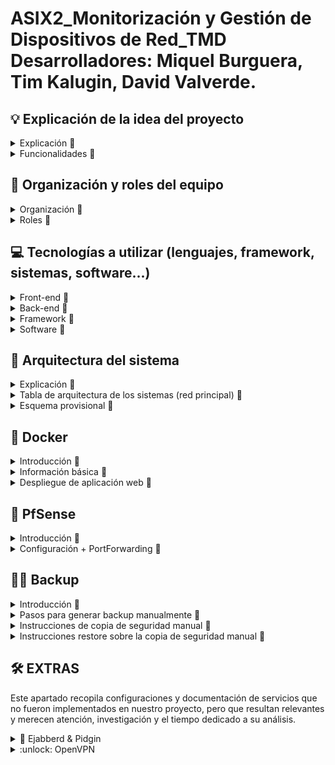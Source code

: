 # ASIX2_Monitorización y Gestión de Dispositivos de Red_TMD <br> Desarrolladores: Miquel Burguera, Tim Kalugin, David Valverde.

## 💡  Explicación de la idea del proyecto
<details>
  <summary>Explicación 🔽</summary>
Monitorización y Gestión de Dispositivos de Red

Este proyecto desarrolla una **aplicación web** destinada al **análisis de redes** y la **gestión de dispositivos** en infraestructuras empresariales. La plataforma ofrece un **dashboard interactivo** que permite monitorizar en tiempo real el **uso de CPU y memoria** de dispositivos de red como routers y switches, así como el **ancho de banda consumido** por los clientes y la identificación de **dispositivos conectados** mediante DHCP. Además, facilita la **configuración remota** de servidores DHCP y DNS, y la **gestión automatizada de reglas de firewall** a través de scripts personalizados.

Para la recopilación de datos, se emplean protocolos como **SNMP** o **Netconf**. El procesamiento y la interacción con los dispositivos se realizan utilizando **PHP** y **Python**, mientras que la visualización de métricas se implementa con **Grafana** o **Chart.js**. La interfaz web está servida por **Nginx**.

Esta solución centraliza y optimiza la **monitorización** y **administración de redes**, mejorando la **eficiencia operativa** y reforzando la **seguridad** en entornos corporativos.

**Palabras clave**: análisis de red, gestión de dispositivos, monitorización, SNMP, Netconf, automatización de firewall, PHP, Python, Grafana, Nginx.
</details>

<details>
<summary>Funcionalidades 🔽</summary>

  - Gestión de redes virtuales y máquinas virtuales con múltiples interfaces conectadas a un entorno físico y simulado.
  - Gestión de reglas de firewall.
  - Configuración remota a través de SNMP.
  - PfSense con tres interfaces configuradas: WAN, LAN y una red simulada.
  - DHCP y DNS centralizados a través de pfSense para toda la red principal.
  - Redireccionamiento de tráfico, control de acceso y segmentación de red.
  - Página web alojada en contenedor de Docker.
  - Copia de seguridad.
  - Red simulada con su propio servidor con servicios de DHCP, Ldap y FTP.
  - Uso de CPU y memoria de dispositivos (routers, switches).
  - Ancho de banda usado por los clientes.
  - Monitoreo de las IPs, sistemas operativos, nombres de host y MAC address.
  - Clasificación por tipo de dispositivo

</details>

## 📝  Organización y roles del equipo
<details>
  <summary>Organización 🔽</summary>

  Hemos decidido respetar los intereses y la motivación de cada miembro del equipo en cuanto a los aspectos de nuestro proyecto en los que desean trabajar. De este modo, todos podemos aprender más sobre las áreas en las que consideramos que podemos enfocarnos como futuras carreras profesionales. No obstante, siempre se garantiza la colaboración y el apoyo entre los integrantes del equipo en caso de no cumplir con los objetivos dentro de los plazos establecidos. 
  
  Al final de cada clase se pondrá en común el trabajo de cada integrante, con el objetivo de que todas las personas en todo momento sepan que se ha hecho ese día y si algún día hay una baja, que se pueda seguir trabajando con normalidad.

</details>

<details>
  <summary>Roles 🔽</summary> 
  
  - David - Programación, documetación (GitHub)
  - Miquel - Sistemas, Redes, documentación (GitHub)
  - Tim - Sistemas, Redes, documentación (GitHub)
</details>

## 💻  Tecnologías a utilizar (lenguajes, framework, sistemas, software...)
<details>
  <summary>Front-end 🔽</summary>

  - HTML
  - CSS
  - Bootstrap
  - Colores a utilizar en el front-end: pendientes a elegir
</details>

<details>
  <summary>Back-end 🔽</summary>

   - Python 
   - PHP
</details>

<details>
  <summary>Framework 🔽</summary>
  
  - API de Python con flask
</details>

<details>
  <summary>Software 🔽</summary>
  
  - Visual Studio
  - Trello
  - GitHub
  - Cloudflare
  - Pi-hole
  - Nginx

</details>

## 🔨  Arquitectura del sistema
<details>
  <summary>Explicación 🔽</summary>

Esta red está diseñada bajo una arquitectura cliente-servidor con varios niveles de segmentación para mejorar la seguridad y la eficiencia en la gestión de servicios.

Infraestructura General
La infraestructura está basada en un hipervisor Proxmox VE 8.2.2, que aloja varias máquinas virtuales y contenedores para proporcionar diferentes servicios.

Componentes y Funcionalidad
PfSense (Firewall + DHCP): Controla el tráfico de red y asigna direcciones IP dinámicamente.
Servidor de Backup (Ubuntu Server 22.04.2): Se encarga del almacenamiento y la recuperación de datos.
Ubuntu (Docker): Aloja los contenedores.
Cloudflare: Ofrece seguridad adicional y optimización del tráfico web a través de un túnel.
</details>

<details>
  <summary>Tabla de arquitectura de los sistemas (red principal) 🔽</summary>
  
  | Máquina       | S.O                  | Almacenamiento / Memoria|    Servicio    | 
  |---------------|----------------------|-------------------------|----------------|
  | **Proxmox**   |Proxmox-VE 8.2.2      | 93Gb / 8Gb              |   Hypervisor   |
  | **PfSense**   |FreeBSD 1.0.0         | 25Gb / 4Gb              |  DHCP+Firewall |
  | **Backup**    |Ubuntu server 22.04.2 | 20Gb / 4Gb              |     Backup     |
  | **Docker**    |Ubuntu server 22.04.2 | 20Gb / 2Gb              |     Hosting    |
</details>

<details>
  <summary>Esquema provisional 🔽</summary>

![Esquemaredmain](img/Arquitecturared.png)
  
</details>

## :whale:  Docker
<details>
  <summary>Introducción 🔽</summary>

En este proyecto vamos a implementar Docker, una plataforma de contenedorización que permite crear, desplegar y ejecutar aplicaciones en contenedores. Distingue por su portabilidad y consistencia, esto significa que nos permite trabajar desde cualquier sitio desplegando la misma imagen en otro servidor, nube, etc. Además nos proporciona un aislamiento de los servicios, en caso de tener algún fallo en un contenedor, el servicio afectado será únicamente el que se almacenaba dentro de este contenedor. Por último, los contenedores docker comparten el mismo kernel del sistema operativo, lo que permite reducir el consumo de RAM, CPU y memória física, optimizando el tiempo del arranque, desarrollo y apague de los servicios.   

</details>

<details>
  <summary>Información básica 🔽</summary>

¿Qué son los contenedores de docker?
  - La función principal de los contenedores Docker es desarrollar, enviar y ejecutar cualquier aplicación en cualquier sistema, constituyéndose así como una alternativa flexible y capaz de ahorrar recursos frente a la emulación de componentes de hardware basada en máquinas virtuales (VM).

¿Qué diferencias hay entre los contenedores de docker y los lxc?
  - LXC: es un tipo de contenedor de sistema lo que significa que todos los contenedores creados con LXC necesitan un sistema operativo propio para funcionar, podemos tener en un solo contenedor diferentes aplicaciones, más parecido a una máquina virtual, es neutral en cuanto al sistema de archivos, permite guardar datos dentro o fuera del contenedor, facilita la construcción de pilas acopladas o compuestas.
  - Docker: utiliza el sistema operativo del sistema anfitrión (kernel), solo un contenedor para un servicio, es más ligero y modular, se basa en capas de solo lectura mediante AUFS o DeviceMapper, sus instancias son efímeras, y los datos persistentes deben almacenarse en bind mounts o volúmenes de datos.

¿Cuál es la diferencia entre una imagen y un contenedor en docker?
  - Imagen: una imagen es una plantilla fija que contiene el sistema de archivos y la configuración necesarios para ejecutar una aplicación. Si se necesita realizar cambios, hay que crear una nueva imagen a partir del contenedor creado a partir de la imagen inicial.  
  - Contenedor: un contenedor es una instancia de ejecución de una imagen, aunque la imagen contenga todo lo necesario para ejecutar una aplicación no podrá ser ejecutada sin un contenedor. El contenedor es modificable pero, los cambios que se implementan no afectan a la imagen base. Un contenedor puede ser eliminado o detenido sin afectar la imagen. 

¿Qué sucede con los datos cuando un contenedor se elimina?
  -  Cuando un contenedor es eliminado todos los datos no persistentes se borran si no se usan volúmenes o bind mounts.
  -  Volúmenes:  se almacenan fuera del sistema de archivos del contenedor y pueden ser reutilizados por otros contenedores.
  -  Bind Mounts: permite acceder y modificar archivos dentro y fuera del contenedor. 

¿Cuáles son las ventajas de utilizar contenedores de docker?
  - Entre todas las ventajas que proporciona el uso de contenedores de docker destacan las siguientes: la ejecución en cualquier sistema que tenga instalado el docker, el arranque más rápido, menor consumo de los recursos, ejecución independiente de cada contenedor, facilidad de desarrollo y despliegue.

¿Qué tipo de aplicaciones y servicios se pueden desplegar con docker?
  - Docker es muy versátil a la hora del despiegue de las aplicaciones y servicios, puede desplegar aplicaciones web, APIs, BBDD y almacenamiento (MySQL, MongoDB, Elasticsearch, etc.), sistemas de mensajería y colas de trabajo (RabbitMQ, NATS, etc.), entornos de desarrollo y testing (Jenkins, GitLab CI/CD...), servicios de monitoreo y logging (Grafana, Prometheus, etc.), creación de arquitecturas basadas en microservicios utilizando Docker Compose o Kubernetes, aplicaciones de Inteligencia Artificial y Big Data (Jupyter Notebooks, Spark, etc.), VPNs y redes privadas (WireGuard, OpenVPN, Pi-hole, etc.), aplicaciones empresariales y ERP/CRM (WordPress, Magento, etc.)

¿Qué otros tipos de contenedores existen además de Docker?
  - A parte de contenedores LXC y Docker existen otros contenedores para unos u otros propósitos: Podman (alternativa a Docker, utiliza los mismos comandos y no necesita un daemon en segundo plano), CRI-O (más optimizado para Kubernetes), Singularity (usado en entornos científicos), Kata Containers (combina virtualización ligera con seguridad similar de las VMs), Firecracker (contenedores livianos, elaborados por Amazon).

**Webgrafía** [Dockerdocs](https://docs.docker.com/) [DockervsLXC](https://www.upguard.com/blog/docker-vs-lxc) [Codeandcoke](https://despliegue.codeandcoke.com/apuntes:docker)
 
</details>

<details>
  <summary>Despliegue de aplicación web 🔽</summary>

Para el despliegue de la aplicación web vamos a utilizar una herramienta de orquestación de los contenedores dentro del mismo cliente, **docker-compose**.  

Para descargar **docker-compose** necesitamos tener instalada la herramienta de Docker en sistema que vamos a trabajar. Una vez descargadas ambas herramientas comprimimos todos los archivos de nuestra web almacenada en un directorio en windows y los pasamos a la nuestra máquina especificando el nombre del **.zip**, el usuario y la ip de nuestra máquina. 

Una vez que tengamos nuestros archivos en nuestra máquina virtual, los descomprimimos y organizamos la estructura de directorios de la web a nuestro gusto. Una posible opción sería crear una carpeta general con el nombre del proyecto y, dentro de ella, cuatro carpetas para los diferentes servicios, en nuestro caso son: nginx, web, mysql y sql. 

Pasamos a la configuración del archivo más importante de todos, el ```docker-compose.yml``` dentro del cuál definiremos los contenedores que se van a desplegar y que dependencias van a tener entre ellos. 
Ejemplo de definición del servicio de base de datos:

```

# MySQL database service
db:
  image: mysql
  container_name: miDB
  ports:
    - "3306:3306"
  environment:
    MYSQL_ROOT_PASSWORD: 1234
  volumes:
    - ./mysql:/var/lib/mysql
    - ./sql:/db
  networks:
    - netweb

```

Finalmente añadimos el archivo de configuración **default.conf** dentro de la carpeta de nginx.
 
```
# comandos usados

sudo apt install docker-compose                        # instalación del servicio
sudo scp nombre_archivo.zip usuario@ip:.               # comprimir todo en .zip y pasar al sistema de trabajo
sudo unzip nombre_archivo.zip                          # descomprimimos dentro de máquina con docker
sudo nano docker-compose.yml                           # modificación del archivo de definición de los servicios
docker-compose up                                      # despliegue de la aplicación
docker-compose down                                    # detener la ejecución de los contenedores
docker-compose ps                                      # listar los servicios desplegados y contenedores asociados

```
  
**Webgrafía** [Adictosaltrabajo](https://adictosaltrabajo.com/2022/12/19/despliegue-de-aplicaciones-con-docker-compose/) 

</details>

## :bricks: PfSense
<details>
    <summary>Introducción 🔽</summary>

El software pfSense es una distribución personalizada, libre y de código abierto de FreeBSD, diseñada específicamente para usarse como cortafuegos y enrutador, que se administra completamente a través de una interfaz web. Además de ser una plataforma de cortafuegos y enrutamiento potente y flexible, incluye una larga lista de características relacionadas y un sistema de paquetes que permite una mayor capacidad de expansión sin agregarle volumen ni posibles vulnerabilidades de seguridad a la distribución base.

</details>

<details>
  <summary>Configuración + PortForwarding 🔽</summary>

[pfSense](documentos/pfSense.pdf)

**Webgrafía** [pfSense](https://www.pfsense.org/)

</details>

## 🔄💾 Backup
<details>
  <summary>Introducción 🔽</summary>

En el mundo que vivimos la información se ha convertido en uno de los recursos más importantes la pérdida del cuál puede tener consecuencias muy graves para una empresa. Un backup o una copia de seguridad permite almacenar un respaldo de los datos originales en otro dispositivo o ubicación para recuperarlos en caso de pérdida o corrupción de la versión original. 

El sistema de copias de seguridad de nuestro proyecto es desplegado en la máquina del trabajador, cargando el script en memoria (/usr/local/bin). El script deberá de tener los permisos de ejecución para poder utilizarlo de manera apropiada. Se puede indicar de manera manual el tipo de copia que se desea hacer sea incremental o completa, está ajustado a las necesidades del usuario para que pueda tener una copia lo más reciente posible independientemente de los horarios del backup automantizado. 

</details>

<details>
  <summary>Pasos para generar backup manualmente 🔽</summary>

Fase preparación prévia:
  - En local el usuario que efectúe el backup de manera manual deberá de tener permisos sobre **/ [sudo chown {usuario} /]**.
  - En remoto hemos creado un usuario **admin_backup** en la máquina servidor de backup que tiene permisos sobre **/ [sudo chown admin_backup /]**. Si no se han pasado las claves pedirá contraseña (password) **[ssh key-gen -t rsa] [ssh-copy-id admin_backup@100.77.20.47]**. 

</details>

<details>
  <summary>Instrucciones de copia de seguridad manual 🔽</summary>

Para crear la estructura de carpetas donde se guardará el backup por primera vez escribimos **backup estructura**. Esta sintaxis crea una carpeta en local para almacenar los comprimidos, además hace lo mismo de manera remota en máquina aparte. Así mismo aseguramos que el backup manual no falle y encuentre las carpetas hechas. 

Salida esperada: 

![BKPestructura](img/backup_estructura.png)

Una vez tengamos nuestra estructura de carpetas necesitamos introducir la sintaxis **backup [parametro 1]** para realizar la copia de seguridad. El **parámetro 1** es la ruta al directorio a realizar la copia manual. 

Salida esperada comprimirá la ruta indicada por el usuario en la ruta local y remota:

![BKPexistente](img/bkp_esctructura_existente.png)

Resultados del backup en local:

![BKPlocal](img/resultado_local.png)

Y en remoto:

![BKPlocal](img/resultado_remoto.png)

</details>

<details>

<summary>Instrucciones restore sobre la copia de seguridad manual 🔽</summary>

Para realizar un restore de una copia de seguridad hay que utilizar la siguiente sintaxis: 
  - **restore [parámetro 1] [parámetro 2]**
  - Donde **parámetro 1** es la fecha del backup que se quiera recuperar en formato (año-mes-día).
  - Y **parámetro 2** es la ruta a donde se quiera traer la copia.

Salida esperada:

![RestoreParametros](img/param_restore.png)

Resultado en ambas máquinas:

![RestoreResultados](img/resultado_restore.png)

</details>

## 🛠️ EXTRAS

Este apartado recopila configuraciones y documentación de servicios que no fueron implementados en nuestro proyecto, pero que resultan relevantes y merecen atención, investigación y el tiempo dedicado a su análisis.

<details>
  <summary> 💬 Ejabberd & Pidgin </summary>

[EjabberdPidgin](documentos/Pidgin_y_ejabberd.pdf)
  
</details>

<details> 
  <summary> :unlock: OpenVPN </summary>

[OpenVpn](documentos/Openvpn.pdf)

</details>

